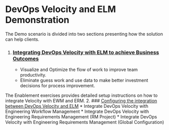 # DevOps Velocity and ELM Demonstration

The Demo scenario is divided into two sections presenting how the solution can help clients.
1. ### [Integrating DevOps Velocity with ELM to achieve Business Outcomes](../main/docs/demo1/index.md)
    * Visualize and Optimize the flow of work to improve team productivity.
    * Eliminate guess work and use data to make better investment decisions for process improvement.

The Enablement exercises provides detailed setup instructions on how to integrate Velocity with EWM and ERM.
2. ### [Configuring the integration between DevOps Velocity and ELM](../main/docs/enable1/index.md)
    * Integrate DevOps Velocity with Engineering Workflow Management
    * Integrate DevOps Velocity with Engineering Requirements Management (RM Project)
    * Integrate DevOps Velocity with Engineering Requirements Management (Global Configuration)
 
